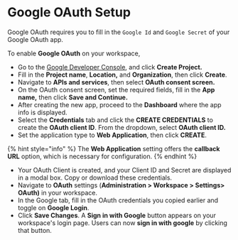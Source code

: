 # Google OAuth Setup

Google OAuth requires you to fill in the `Google Id` and `Google Secret` of your Google OAuth app.

To enable **Google OAuth** on your workspace,

* Go to the [Google Developer Console](https://console.developers.google.com), and click **Create Project.**
* Fill in the **Project name**, **Location,** and **Organization**, then click **Create**.
* Navigate to **APIs and services**, then select **OAuth consent screen.**
* On the OAuth consent screen, set the required fields, fill in the **App name,** then click **Save and Continue.**
* After creating the new app, proceed to the **Dashboard** where the app info is displayed.
* Select the **Credentials** tab and click the **CREATE CREDENTIALS** to create the **OAuth client ID**. From the dropdown, select **OAuth client ID.**
* Set the application type to **Web Application**, then click **CREATE**.&#x20;

{% hint style="info" %}
The **Web Application** setting offers the **callback URL** option, which is necessary for configuration.
{% endhint %}

* Your OAuth Client is created, and your Client ID and Secret are displayed in a modal box. Copy or download these credentials.
* Navigate to **OAuth** settings (**Administration > Workspace > Settings> OAuth)** in your workspace.
* In the Google tab, fill in the OAuth credentials you copied earlier and toggle on **Google Login**.
* Click **Save Changes**. A **Sign in with Google** button appears on your workspace's login page. Users can now **sign in with google** by clicking that button.
